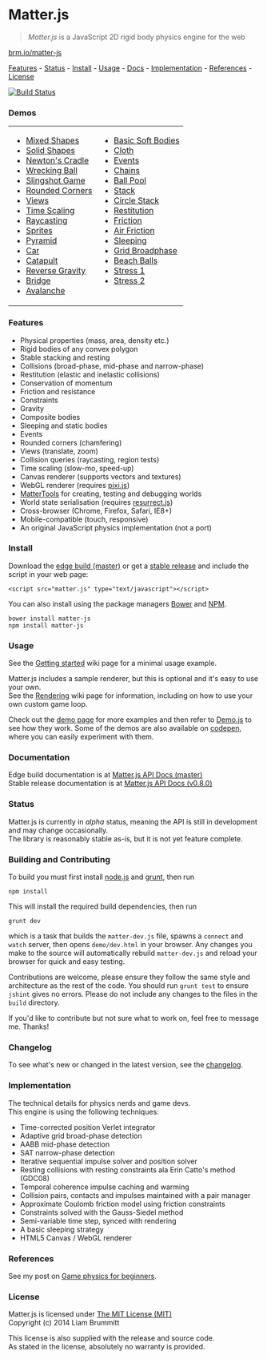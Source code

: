 # Matter.js

> *Matter.js* is a JavaScript 2D rigid body physics engine for the web

[brm.io/matter-js](http://brm.io/matter-js)

[Features](#features) - [Status](#status) - [Install](#install) - [Usage](#usage) -  [Docs](http://brm.io/matter-js-docs/) - [Implementation](#implementation) - [References](#references) - [License](#license)

[![Build Status](https://travis-ci.org/liabru/matter-js.svg?branch=master)](https://travis-ci.org/liabru/matter-js)

### Demos

<table>
  <tr>
    <td>
      <ul>
        <li><a href="http://brm.io/matter-js-demo#mixed">Mixed Shapes</a></li>
        <li><a href="http://brm.io/matter-js-demo#mixedSolid">Solid Shapes</a></li>
        <li><a href="http://brm.io/matter-js-demo#newtonsCradle">Newton's Cradle</a></li>
        <li><a href="http://brm.io/matter-js-demo#wreckingBall">Wrecking Ball</a></li>
        <li><a href="http://brm.io/matter-js-demo#slingshot">Slingshot Game</a></li>
        <li><a href="http://brm.io/matter-js-demo#rounded">Rounded Corners</a></li>
        <li><a href="http://brm.io/matter-js-demo/#views">Views</a></li>
        <li><a href="http://brm.io/matter-js-demo/#timescale">Time Scaling</a></li>
        <li><a href="http://brm.io/matter-js-demo/#raycasting">Raycasting</a></li>
        <li><a href="http://brm.io/matter-js-demo/#sprites">Sprites</a></li>
        <li><a href="http://brm.io/matter-js-demo#pyramid">Pyramid</a></li>
        <li><a href="http://brm.io/matter-js-demo#car">Car</a></li>
        <li><a href="http://brm.io/matter-js-demo#catapult">Catapult</a></li>
        <li><a href="http://brm.io/matter-js-demo#gravity">Reverse Gravity</a></li>
        <li><a href="http://brm.io/matter-js-demo#bridge">Bridge</a></li>
        <li><a href="http://brm.io/matter-js-demo#avalanche">Avalanche</a></li>
      </ul>
    </td>
    <td>
      <ul>
        <li><a href="http://brm.io/matter-js-demo#softBody">Basic Soft Bodies</a></li>
        <li><a href="http://brm.io/matter-js-demo#cloth">Cloth</a></li>
        <li><a href="http://brm.io/matter-js-demo/#events">Events</a></li>
        <li><a href="http://brm.io/matter-js-demo#chains">Chains</a></li>
        <li><a href="http://brm.io/matter-js-demo#ballPool">Ball Pool</a></li>
        <li><a href="http://brm.io/matter-js-demo#stack">Stack</a></li>
        <li><a href="http://brm.io/matter-js-demo#circleStack">Circle Stack</a></li>
        <li><a href="http://brm.io/matter-js-demo#restitution">Restitution</a></li>
        <li><a href="http://brm.io/matter-js-demo#friction">Friction</a></li>
        <li><a href="http://brm.io/matter-js-demo#airFriction">Air Friction</a></li>
        <li><a href="http://brm.io/matter-js-demo#sleeping">Sleeping</a></li>
        <li><a href="http://brm.io/matter-js-demo#broadphase">Grid Broadphase</a></li>
        <li><a href="http://brm.io/matter-js-demo#beachBalls">Beach Balls</a></li>
        <li><a href="http://brm.io/matter-js-demo#stress">Stress 1</a></li>
        <li><a href="http://brm.io/matter-js-demo#stress2">Stress 2</a></li>
      </ul>
      <br>
    </td>
  </tr>
</table>

### Features

- Physical properties (mass, area, density etc.)
- Rigid bodies of any convex polygon
- Stable stacking and resting
- Collisions (broad-phase, mid-phase and narrow-phase)
- Restitution (elastic and inelastic collisions)
- Conservation of momentum
- Friction and resistance
- Constraints
- Gravity
- Composite bodies
- Sleeping and static bodies
- Events
- Rounded corners (chamfering)
- Views (translate, zoom)
- Collision queries (raycasting, region tests)
- Time scaling (slow-mo, speed-up)
- Canvas renderer (supports vectors and textures)
- WebGL renderer (requires [pixi.js](https://github.com/GoodBoyDigital/pixi.js/))
- [MatterTools](https://github.com/liabru/matter-tools) for creating, testing and debugging worlds
- World state serialisation (requires [resurrect.js](https://github.com/skeeto/resurrect-js))
- Cross-browser (Chrome, Firefox, Safari, IE8+)
- Mobile-compatible (touch, responsive)
- An original JavaScript physics implementation (not a port)

### Install

Download the [edge build (master)](https://github.com/liabru/matter-js/blob/master/build/matter.js) or get a [stable release](https://github.com/liabru/matter-js/releases) and include the script in your web page:

    <script src="matter.js" type="text/javascript"></script>

You can also install using the package managers [Bower](http://bower.io/search/?q=matter-js) and [NPM](https://www.npmjs.org/package/matter-js).

    bower install matter-js
    npm install matter-js

### Usage

See the [Getting started](https://github.com/liabru/matter-js/wiki/Getting-started) wiki page for a minimal usage example.

Matter.js includes a sample renderer, but this is optional and it's easy to use your own.<br>
See the [Rendering](https://github.com/liabru/matter-js/wiki/Rendering) wiki page for information, including on how to use your own custom game loop.

Check out the [demo page](http://brm.io/matter-js-demo/) for more examples and then refer to [Demo.js](https://github.com/liabru/matter-js/blob/master/demo/js/Demo.js) to see how they work. Some of the demos are also available on [codepen](http://codepen.io/collection/Fuagy/), where you can easily experiment with them.

### Documentation

Edge build documentation is at [Matter.js API Docs (master)](http://brm.io/matter-js-docs-master/)<br>
Stable release documentation is at [Matter.js API Docs (v0.8.0)](http://brm.io/matter-js-docs/)

### Status

Matter.js is currently in *alpha* status, meaning the API is still in development and may change occasionally.<br>
The library is reasonably stable as-is, but it is not yet feature complete.

### Building and Contributing

To build you must first install [node.js](http://nodejs.org/) and [grunt](http://gruntjs.com/), then run

	npm install

This will install the required build dependencies, then run

	grunt dev

which is a task that builds the `matter-dev.js` file, spawns a `connect` and `watch` server, then opens `demo/dev.html` in your browser. Any changes you make to the source will automatically rebuild `matter-dev.js` and reload your browser for quick and easy testing.

Contributions are welcome, please ensure they follow the same style and architecture as the rest of the code. You should run `grunt test` to ensure `jshint` gives no errors. Please do not include any changes to the files in the `build` directory. 

If you'd like to contribute but not sure what to work on, feel free to message me. Thanks!

### Changelog

To see what's new or changed in the latest version, see the [changelog](https://github.com/liabru/matter-js/blob/master/CHANGELOG.md).

### Implementation

The technical details for physics nerds and game devs.
<br>This engine is using the following techniques:

- Time-corrected position Verlet integrator
- Adaptive grid broad-phase detection
- AABB mid-phase detection
- SAT narrow-phase detection
- Iterative sequential impulse solver and position solver
- Resting collisions with resting constraints ala Erin Catto's method
    (GDC08)
- Temporal coherence impulse caching and warming
- Collision pairs, contacts and impulses maintained with a pair
    manager
- Approximate Coulomb friction model using friction constraints
- Constraints solved with the Gauss-Siedel method
- Semi-variable time step, synced with rendering
-   A basic sleeping strategy
- HTML5 Canvas / WebGL renderer

### References

See my post on [Game physics for beginners](http://brm.io/game-physics-for-beginners/).

### License

Matter.js is licensed under [The MIT License (MIT)](http://opensource.org/licenses/MIT)
<br/>Copyright (c) 2014 Liam Brummitt

This license is also supplied with the release and source code.
<br/>As stated in the license, absolutely no warranty is provided.
